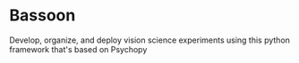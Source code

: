 # Bassoon
Develop, organize, and deploy vision science experiments using this python framework that's based on Psychopy
